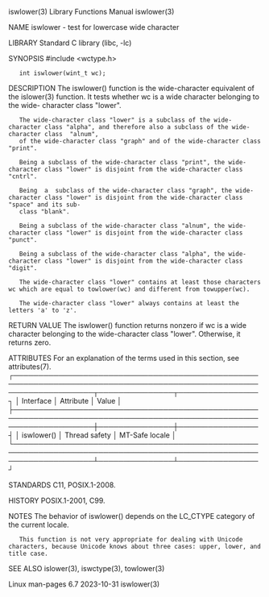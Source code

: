 iswlower(3)							   Library Functions Manual							   iswlower(3)

NAME
       iswlower - test for lowercase wide character

LIBRARY
       Standard C library (libc, -lc)

SYNOPSIS
       #include <wctype.h>

       int iswlower(wint_t wc);

DESCRIPTION
       The  iswlower()	function  is the wide-character equivalent of the islower(3) function.	It tests whether wc is a wide character belonging to the wide-
       character class "lower".

       The wide-character class "lower" is a subclass of the wide-character class "alpha", and therefore also a subclass of the wide-character class  "alnum",
       of the wide-character class "graph" and of the wide-character class "print".

       Being a subclass of the wide-character class "print", the wide-character class "lower" is disjoint from the wide-character class "cntrl".

       Being  a	 subclass of the wide-character class "graph", the wide-character class "lower" is disjoint from the wide-character class "space" and its sub‐
       class "blank".

       Being a subclass of the wide-character class "alnum", the wide-character class "lower" is disjoint from the wide-character class "punct".

       Being a subclass of the wide-character class "alpha", the wide-character class "lower" is disjoint from the wide-character class "digit".

       The wide-character class "lower" contains at least those characters wc which are equal to towlower(wc) and different from towupper(wc).

       The wide-character class "lower" always contains at least the letters 'a' to 'z'.

RETURN VALUE
       The iswlower() function returns nonzero if wc is a wide character belonging to the wide-character class "lower".	 Otherwise, it returns zero.

ATTRIBUTES
       For an explanation of the terms used in this section, see attributes(7).
       ┌────────────────────────────────────────────────────────────────────────────────────────────────────────────────────┬───────────────┬────────────────┐
       │ Interface													    │ Attribute	    │ Value	     │
       ├────────────────────────────────────────────────────────────────────────────────────────────────────────────────────┼───────────────┼────────────────┤
       │ iswlower()													    │ Thread safety │ MT-Safe locale │
       └────────────────────────────────────────────────────────────────────────────────────────────────────────────────────┴───────────────┴────────────────┘

STANDARDS
       C11, POSIX.1-2008.

HISTORY
       POSIX.1-2001, C99.

NOTES
       The behavior of iswlower() depends on the LC_CTYPE category of the current locale.

       This function is not very appropriate for dealing with Unicode characters, because Unicode knows about three cases: upper, lower, and title case.

SEE ALSO
       islower(3), iswctype(3), towlower(3)

Linux man-pages 6.7							  2023-10-31								   iswlower(3)
